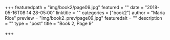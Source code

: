 +++
featuredpath = "img/book2/page09.jpg"
featured = ""
date = "2018-05-16T08:14:28-05:00"
linktitle = ""
categories = ["book2"]
author = "Maria Rice"
preview = "img/book2_prev/page09.jpg"
featuredalt = ""
description = ""
type = "post"
title = "Book 2, Page 9"

+++

